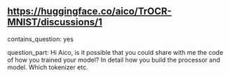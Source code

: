 ## https://huggingface.co/aico/TrOCR-MNIST/discussions/1

contains_question: yes

question_part: Hi Aico, is it possible that you could share with me the code of how you trained your model? In detail how you build the processor and model. Which tokenizer etc.